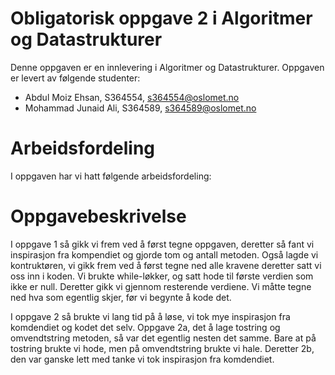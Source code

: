 # Obligatorisk oppgave 2 i Algoritmer og Datastrukturer

Denne oppgaven er en innlevering i Algoritmer og Datastrukturer. 
Oppgaven er levert av følgende studenter:
* Abdul Moiz Ehsan, S364554, s364554@oslomet.no
* Mohammad Junaid Ali, S364589, s364589@oslomet.no

# Arbeidsfordeling

I oppgaven har vi hatt følgende arbeidsfordeling:

# Oppgavebeskrivelse

I oppgave 1 så gikk vi frem ved å først tegne oppgaven, deretter så fant vi inspirasjon fra kompendiet og gjorde tom og antall metoden. Også
lagde vi kontruktøren, vi gikk frem ved å først tegne ned alle kravene deretter satt vi oss inn i koden. Vi brukte while-løkker, og satt hode til første
verdien som ikke er null. Deretter gikk vi gjennom resterende verdiene. Vi måtte tegne ned hva som egentlig skjer, før vi begynte å kode det.

I oppgave 2 så brukte vi lang tid på å løse, vi tok mye inspirasjon fra komdendiet og kodet det selv. Oppgave 2a, det å lage tostring og omvendtstring
metoden, så var det egentlig nesten det samme. Bare at på tostring brukte vi hode, men på omvendtstring brukte vi hale. Deretter 2b, den var ganske lett
med tanke vi tok inspirasjon fra komdendiet.
